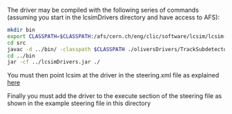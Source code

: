 The driver may be compiled with the following series of commands (assuming you start in the lcsimDrivers directory and have access to AFS):

```bash
mkdir bin
export CLASSPATH=$CLASSPATH:/afs/cern.ch/eng/clic/software/lcsim/lcsim-2_5/target/lcsim-2.5-bin.jar #change this if required
cd src
javac -d ../bin/ -classpath $CLASSPATH ./oliversDrivers/TrackSubdetectorHitNumbersDriver.java
cd ../bin
jar -cf ../lcsimDrivers.jar ./
```

You must then point lcsim at the driver in the steering.xml file as explained [here](https://confluence.slac.stanford.edu/display/ilc/lcsim+xml#lcsimxml-ClassPath)

Finally you must add the driver to the execute section of the steering file as shown in the example steering file in this directory
